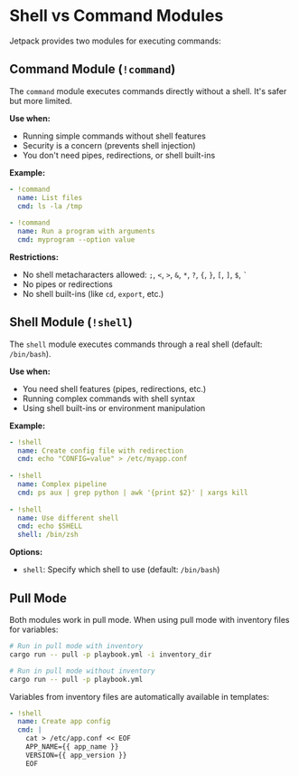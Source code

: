 # Shell vs Command Modules

Jetpack provides two modules for executing commands:

## Command Module (`!command`)

The `command` module executes commands directly without a shell. It's safer but more limited.

**Use when:**
- Running simple commands without shell features
- Security is a concern (prevents shell injection)
- You don't need pipes, redirections, or shell built-ins

**Example:**
```yaml
- !command
  name: List files
  cmd: ls -la /tmp
  
- !command
  name: Run a program with arguments
  cmd: myprogram --option value
```

**Restrictions:**
- No shell metacharacters allowed: `;`, `<`, `>`, `&`, `*`, `?`, `{`, `}`, `[`, `]`, `$`, `` ` ``
- No pipes or redirections
- No shell built-ins (like `cd`, `export`, etc.)

## Shell Module (`!shell`)

The `shell` module executes commands through a real shell (default: `/bin/bash`).

**Use when:**
- You need shell features (pipes, redirections, etc.)
- Running complex commands with shell syntax
- Using shell built-ins or environment manipulation

**Example:**
```yaml
- !shell
  name: Create config file with redirection
  cmd: echo "CONFIG=value" > /etc/myapp.conf
  
- !shell
  name: Complex pipeline
  cmd: ps aux | grep python | awk '{print $2}' | xargs kill
  
- !shell
  name: Use different shell
  cmd: echo $SHELL
  shell: /bin/zsh
```

**Options:**
- `shell`: Specify which shell to use (default: `/bin/bash`)

## Pull Mode

Both modules work in pull mode. When using pull mode with inventory files for variables:

```bash
# Run in pull mode with inventory
cargo run -- pull -p playbook.yml -i inventory_dir

# Run in pull mode without inventory
cargo run -- pull -p playbook.yml
```

Variables from inventory files are automatically available in templates:

```yaml
- !shell
  name: Create app config
  cmd: |
    cat > /etc/app.conf << EOF
    APP_NAME={{ app_name }}
    VERSION={{ app_version }}
    EOF
```